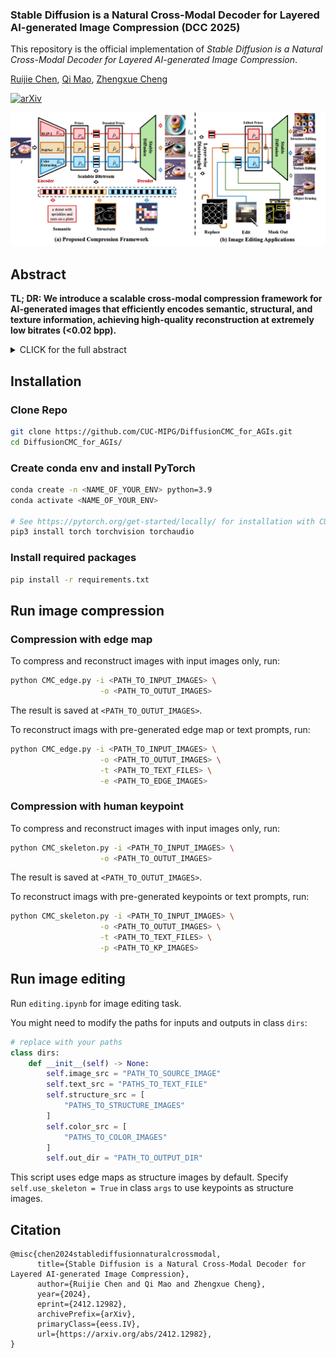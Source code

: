 ### Stable Diffusion is a Natural Cross-Modal Decoder for Layered AI-generated Image Compression  (DCC 2025)

This repository is the official implementation of *Stable Diffusion is a Natural Cross-Modal Decoder for Layered AI-generated Image Compression*.

[Ruijie Chen](https://deoxyribonucleic-acid.github.io/), [Qi Mao](https://sites.google.com/view/qi-mao/), [Zhengxue Cheng](https://medialab.sjtu.edu.cn/author/zhengxue-cheng/)

<!-- [![Project Website](https://img.shields.io/badge/Project-Website-orange
)](https://mag-edit.github.io/) -->
[![arXiv](https://img.shields.io/badge/arXiv-2412.11396-green
)](https://arxiv.org/abs/2412.12982)

<p align="center">
<img src="assets/framework.png"width="1060px"/>  
<br>


## Abstract
<b>TL; DR: We introduce a scalable cross-modal compression framework for AI-generated images that efficiently encodes semantic, structural, and texture information, achieving high-quality reconstruction at extremely low bitrates (<0.02 bpp).</b>

<details><summary>CLICK for the full abstract</summary>
Recent advances in Artificial Intelligence Generated Content (AIGC) have garnered significant interest, accompanied by an increasing need to transmit and compress the vast number of AI-generated images (AIGIs). However, there is a noticeable deficiency in research focused on compression methods for AIGIs. To address this critical gap, we introduce a scalable cross-modal compression framework that incorporates multiple human-comprehensible modalities, designed to efficiently capture and relay essential visual information for AIGIs. In particular, our framework encodes images into a layered bitstream consisting of a semantic layer that delivers high-level semantic information through text prompts; a structural layer that captures spatial details using edge or skeleton maps; and a texture layer that preserves local textures via a colormap. Utilizing Stable Diffusion as the backend, the framework effectively leverages these multimodal priors for image generation, effectively functioning as a decoder when these priors are encoded. Qualitative and quantitative results show that our method proficiently restores both semantic and visual details, competing against baseline approaches at extremely low bitrates (< 0.02 bpp). Additionally, our framework facilitates downstream editing applications without requiring full decoding, thereby paving a new direction for future research in AIGI compression.
</details>


## Installation
### Clone Repo
```bash
git clone https://github.com/CUC-MIPG/DiffusionCMC_for_AGIs.git
cd DiffusionCMC_for_AGIs/
```
### Create conda env and install PyTorch
```bash
conda create -n <NAME_OF_YOUR_ENV> python=3.9
conda activate <NAME_OF_YOUR_ENV>

# See https://pytorch.org/get-started/locally/ for installation with CUDA
pip3 install torch torchvision torchaudio
```
### Install required packages
```bash
pip install -r requirements.txt
```

## Run image compression
### Compression with edge map
To compress and reconstruct images with input images only, run:
```bash
python CMC_edge.py -i <PATH_TO_INPUT_IMAGES> \
                    -o <PATH_TO_OUTUT_IMAGES>
```
The result is saved at `<PATH_TO_OUTUT_IMAGES>`.

To reconstruct imags with pre-generated edge map or text prompts, run:
```bash
python CMC_edge.py -i <PATH_TO_INPUT_IMAGES> \
                    -o <PATH_TO_OUTUT_IMAGES> \
                    -t <PATH_TO_TEXT_FILES> \
                    -e <PATH_TO_EDGE_IMAGES>
```

### Compression with human keypoint
To compress and reconstruct images with input images only, run:
```bash
python CMC_skeleton.py -i <PATH_TO_INPUT_IMAGES> \
                    -o <PATH_TO_OUTUT_IMAGES>
```
The result is saved at `<PATH_TO_OUTUT_IMAGES>`.

To reconstruct imags with pre-generated keypoints or text prompts, run:
```bash
python CMC_skeleton.py -i <PATH_TO_INPUT_IMAGES> \
                    -o <PATH_TO_OUTUT_IMAGES> \
                    -t <PATH_TO_TEXT_FILES> \
                    -p <PATH_TO_KP_IMAGES>
```

## Run image editing
Run `editing.ipynb` for image editing task.

You might need to modify the paths for inputs and outputs in class `dirs`: 
```python
# replace with your paths
class dirs:
    def __init__(self) -> None:
        self.image_src = "PATH_TO_SOURCE_IMAGE"
        self.text_src = "PATHS_TO_TEXT_FILE"
        self.structure_src = [
            "PATHS_TO_STRUCTURE_IMAGES"
        ]
        self.color_src = [
            "PATHS_TO_COLOR_IMAGES"
        ]
        self.out_dir = "PATH_TO_OUTPUT_DIR"
```
This script uses edge maps as structure images by default. Specify ``self.use_skeleton = True`` in class `args` to use keypoints as structure images.

## Citation 

```
@misc{chen2024stablediffusionnaturalcrossmodal,
      title={Stable Diffusion is a Natural Cross-Modal Decoder for Layered AI-generated Image Compression}, 
      author={Ruijie Chen and Qi Mao and Zhengxue Cheng},
      year={2024},
      eprint={2412.12982},
      archivePrefix={arXiv},
      primaryClass={eess.IV},
      url={https://arxiv.org/abs/2412.12982}, 
}
``` 